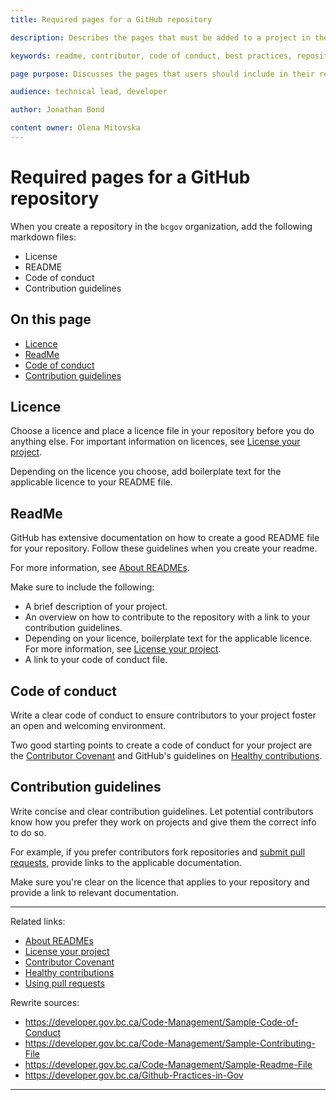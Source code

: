 ```yaml
---
title: Required pages for a GitHub repository

description: Describes the pages that must be added to a project in the BC Government organization

keywords: readme, contributor, code of conduct, best practices, repository, repository management, GitHub, working in GitHub, open source, working in the open

page purpose: Discusses the pages that users should include in their repositories and gives guidelines on what those pages should provide

audience: technical lead, developer

author: Jonathan Bond

content owner: Olena Mitovska
---
```

# Required pages for a GitHub repository
When you create a repository in the `bcgov` organization, add the following markdown files:
- License
- README
- Code of conduct
- Contribution guidelines

## On this page
- [Licence](#licence)
- [ReadMe](#readme)
- [Code of conduct](#code-of-conduct)
- [Contribution guidelines](#contribution)

## Licence<a name="licence"></a>
Choose a licence and place a licence file in your repository before you do anything else. For important information on licences, see [License your project](./license-your-project.md).

Depending on the licence you choose, add boilerplate text for the applicable licence to your README file.

## ReadMe<a name="readme"></a>
GitHub has extensive documentation on how to create a good README file for your repository. Follow these guidelines when you create your readme.

For more information, see [About READMEs](https://docs.github.com/en/repositories/managing-your-repositorys-settings-and-features/customizing-your-repository/about-readmes).

Make sure to include the following:
- A brief description of your project.
- An overview on how to contribute to the repository with a link to your contribution guidelines.
- Depending on your licence, boilerplate text for the applicable licence. For more information, see [License your project](./license-your-project.md).
- A link to your code of conduct file.

## Code of conduct<a name="code-of-conduct"></a>
Write a clear code of conduct to ensure contributors to your project foster an open and welcoming environment.

Two good starting points to create a code of conduct for your project are the [Contributor Covenant](https://www.contributor-covenant.org/version/1/4/code-of-conduct/) and GitHub's guidelines on [Healthy contributions](https://docs.github.com/en/communities/setting-up-your-project-for-healthy-contributions).

## Contribution guidelines<a name="contribution"></a>
Write concise and clear contribution guidelines. Let potential contributors know how you prefer they work on projects and give them the correct info to do so.

For example, if you prefer contributors fork repositories and [submit pull requests](https://help.github.com/articles/using-pull-requests/), provide links to the applicable documentation.

Make sure you're clear on the licence that applies to your repository and provide a link to relevant documentation.

---
Related links:
* [About READMEs](https://docs.github.com/en/repositories/managing-your-repositorys-settings-and-features/customizing-your-repository/about-readmes)
* [License your project](./license-your-project.md)
* [Contributor Covenant](https://www.contributor-covenant.org/version/1/4/code-of-conduct/)
* [Healthy contributions](https://docs.github.com/en/communities/setting-up-your-project-for-healthy-contributions)
* [Using pull requests](https://help.github.com/articles/using-pull-requests/)

Rewrite sources:
* https://developer.gov.bc.ca/Code-Management/Sample-Code-of-Conduct
* https://developer.gov.bc.ca/Code-Management/Sample-Contributing-File
* https://developer.gov.bc.ca/Code-Management/Sample-Readme-File
* https://developer.gov.bc.ca/Github-Practices-in-Gov
---
